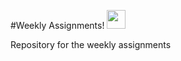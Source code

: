 \#Weekly Assignments! <img src="https://raw.githubusercontent.com/MartinHeinz/MartinHeinz/master/wave.gif" width="30px">

Repository for the weekly assignments
